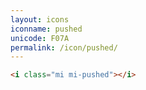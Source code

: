 ```yaml
---
layout: icons
iconname: pushed
unicode: F07A
permalink: /icon/pushed/
---
```


``` html
<i class="mi mi-pushed"></i>
```
